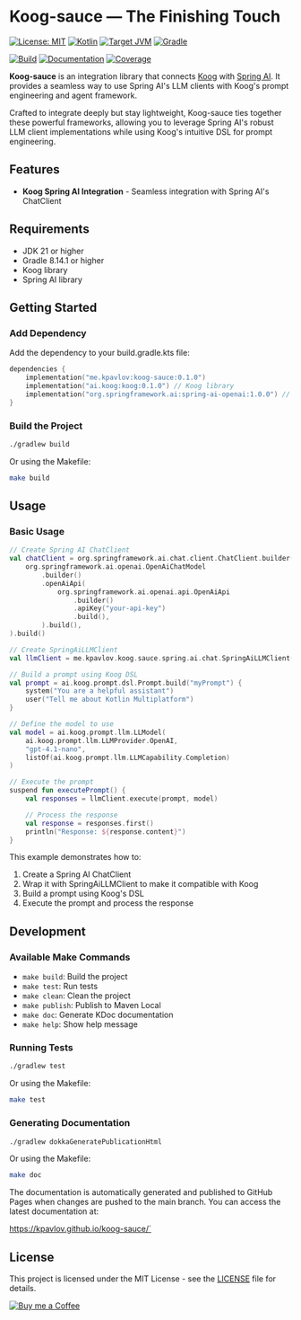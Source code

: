 # Koog-sauce — The Finishing Touch

[![License: MIT](https://img.shields.io/badge/License-MIT-yellow.svg)](https://opensource.org/licenses/MIT)
[![Kotlin](https://img.shields.io/badge/kotlin-2.1.21-blue.svg?logo=kotlin)](https://kotlinlang.org)
[![Target JVM](https://img.shields.io/badge/Target%20JDK-21-green.svg)](https://jdk.java.net/21/)
[![Gradle](https://img.shields.io/badge/Gradle-8.14.1-green.svg)](https://gradle.org)

[![Build](https://github.com/kpavlov/koog-sauce/actions/workflows/build.yml/badge.svg)](https://github.com/kpavlov/koog-sauce/actions/workflows/build.yml?branch=main)
[![Documentation](https://img.shields.io/badge/Documentation-KDoc-blue)](https://kpavlov.github.io/koog-sauce/)
[![Coverage](https://img.shields.io/badge/Coverage-30%25-yellow)](https://github.com/Kotlin/kotlinx-kover)

**Koog-sauce** is an integration library that connects [Koog](https://github.com/koog-ai/koog) with [Spring AI](https://spring.io/projects/spring-ai). It provides a seamless way to use Spring AI's LLM clients with Koog's prompt engineering and agent framework.

Crafted to integrate deeply but stay lightweight, Koog-sauce ties together these powerful frameworks, allowing you to leverage Spring AI's robust LLM client implementations while using Koog's intuitive DSL for prompt engineering.

## Features

- **Koog Spring AI Integration** - Seamless integration with Spring AI's ChatClient

## Requirements

- JDK 21 or higher
- Gradle 8.14.1 or higher
- Koog library
- Spring AI library

## Getting Started

### Add Dependency

Add the dependency to your build.gradle.kts file:

```kotlin
dependencies {
    implementation("me.kpavlov:koog-sauce:0.1.0")
    implementation("ai.koog:koog:0.1.0") // Koog library
    implementation("org.springframework.ai:spring-ai-openai:1.0.0") // Spring AI OpenAI client
}
```

### Build the Project

```bash
./gradlew build
```

Or using the Makefile:

```bash
make build
```

## Usage

### Basic Usage

```kotlin
// Create Spring AI ChatClient
val chatClient = org.springframework.ai.chat.client.ChatClient.builder(
    org.springframework.ai.openai.OpenAiChatModel
        .builder()
        .openAiApi(
            org.springframework.ai.openai.api.OpenAiApi
                .builder()
                .apiKey("your-api-key")
                .build(),
        ).build(),
).build()

// Create SpringAiLLMClient
val llmClient = me.kpavlov.koog.sauce.spring.ai.chat.SpringAiLLMClient(chatClient)

// Build a prompt using Koog DSL
val prompt = ai.koog.prompt.dsl.Prompt.build("myPrompt") {
    system("You are a helpful assistant")
    user("Tell me about Kotlin Multiplatform")
}

// Define the model to use
val model = ai.koog.prompt.llm.LLModel(
    ai.koog.prompt.llm.LLMProvider.OpenAI, 
    "gpt-4.1-nano", 
    listOf(ai.koog.prompt.llm.LLMCapability.Completion)
)

// Execute the prompt
suspend fun executePrompt() {
    val responses = llmClient.execute(prompt, model)

    // Process the response
    val response = responses.first()
    println("Response: ${response.content}")
}
```

This example demonstrates how to:
1. Create a Spring AI ChatClient
2. Wrap it with SpringAiLLMClient to make it compatible with Koog
3. Build a prompt using Koog's DSL
4. Execute the prompt and process the response

## Development

### Available Make Commands

- `make build`: Build the project
- `make test`: Run tests
- `make clean`: Clean the project
- `make publish`: Publish to Maven Local
- `make doc`: Generate KDoc documentation
- `make help`: Show help message

### Running Tests

```bash
./gradlew test
```

Or using the Makefile:

```bash
make test
```

### Generating Documentation

```bash
./gradlew dokkaGeneratePublicationHtml
```

Or using the Makefile:

```bash
make doc
```

The documentation is automatically generated and published to GitHub Pages when changes are pushed to the main branch. You can access the latest documentation at:

https://kpavlov.github.io/koog-sauce/`

## License

This project is licensed under the MIT License - see the [LICENSE](LICENSE) file for details.

[![Buy me a Coffee](https://cdn.buymeacoffee.com/buttons/default-orange.png)](https://buymeacoffee.com/mailsk)
